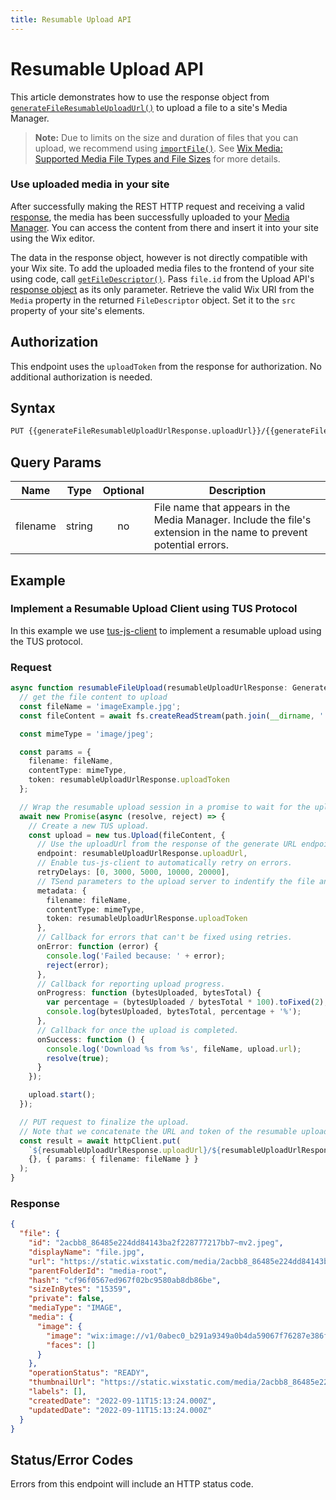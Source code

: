 ```yaml
---
title: Resumable Upload API
---
```


# Resumable Upload API
This article demonstrates how to use the response object from [`generateFileResumableUploadUrl()`](wix-media-v2/files/generatefileresumableuploadurl) to upload a file to a site's Media Manager. 

>**Note:** Due to limits on the size and duration of files that you can upload, we recommend using [`importFile()`](wix-media-v2/files/importfile). See [Wix Media: Supported Media File Types and File Sizes](https://support.wix.com/en/article/wix-media-supported-media-file-types-and-file-sizes) for more details.

### Use uploaded media in your site
After successfully making the REST HTTP request and receiving a valid [response](#Response), the media has been successfully uploaded to your [Media Manager](https://support.wix.com/en/article/wix-media-about-the-media-manager). You can access the content from there and insert it into your site using the Wix editor. 

The data in the response object, however is not directly compatible with your Wix site. To add the uploaded media files to the frontend of your site using code, call [`getFileDescriptor()`](https://www.wix.com/velo/reference/wix-media-v2/files/getfiledescriptor). Pass `file.id` from the Upload API's [response object](#Response) as its only parameter. Retrieve the valid Wix URI from the `Media` property in the returned `FileDescriptor` object. Set it to the `src` property of your site's elements. 

## Authorization
This endpoint uses the `uploadToken` from the response for authorization.
No additional authorization is needed.
                      
## Syntax

```html
PUT {{generateFileResumableUploadUrlResponse.uploadUrl}}/{{generateFileResumableUploadUrlResponse.uploadToken}}
```

## Query Params
| Name      | Type    | Optional   | Description                                                                                                                             |
|-----------|---------|:----------:|-----------------------------------------------------------------------------------------------------------------------------------------|
| filename  | string  |     no     | File name that appears in the Media Manager. Include the file's extension in the name to prevent potential errors. |

## Example
### Implement a Resumable Upload Client using TUS Protocol
In this example we use [tus-js-client](https://github.com/tus/tus-js-client/) to implement a resumable upload using the TUS protocol. 

### Request
```typescript
async function resumableFileUpload(resumableUploadUrlResponse: GenerateFileResumableUploadUrlResponse): Upload {
  // get the file content to upload
  const fileName = 'imageExample.jpg';
  const fileContent = await fs.createReadStream(path.join(__dirname, '..', 'files', fileName));

  const mimeType = 'image/jpeg';

  const params = {
    filename: fileName,
    contentType: mimeType,
    token: resumableUploadUrlResponse.uploadToken
  };

  // Wrap the resumable upload session in a promise to wait for the upload to finish.
  await new Promise(async (resolve, reject) => {
    // Create a new TUS upload.
    const upload = new tus.Upload(fileContent, {
      // Use the uploadUrl from the response of the generate URL endpoint.
      endpoint: resumableUploadUrlResponse.uploadUrl,
      // Enable tus-js-client to automatically retry on errors.
      retryDelays: [0, 3000, 5000, 10000, 20000],
      // TSend parameters to the upload server to indentify the file and authentication token.
      metadata: {
        filename: fileName,
        contentType: mimeType,
        token: resumableUploadUrlResponse.uploadToken
      },
      // Callback for errors that can't be fixed using retries.
      onError: function (error) {
        console.log('Failed because: ' + error);
        reject(error);
      },
      // Callback for reporting upload progress.
      onProgress: function (bytesUploaded, bytesTotal) {
        var percentage = (bytesUploaded / bytesTotal * 100).toFixed(2);
        console.log(bytesUploaded, bytesTotal, percentage + '%');
      },
      // Callback for once the upload is completed.
      onSuccess: function () {
        console.log('Download %s from %s', fileName, upload.url);
        resolve(true);
      }
    });

    upload.start();
  });

  // PUT request to finalize the upload.
  // Note that we concatenate the URL and token of the resumable upload response.
  const result = await httpClient.put(
    `${resumableUploadUrlResponse.uploadUrl}/${resumableUploadUrlResponse.uploadToken}`,
    {}, { params: { filename: fileName } }
  );
}
```


### Response
```json
{
  "file": {
    "id": "2acbb8_86485e224dd84143ba2f228777217bb7~mv2.jpeg",
    "displayName": "file.jpg",
    "url": "https://static.wixstatic.com/media/2acbb8_86485e224dd84143ba2f228777217bb7~mv2.jpeg",
    "parentFolderId": "media-root",
    "hash": "cf96f0567ed967f02bc9580ab8db86be",
    "sizeInBytes": "15359",
    "private": false,
    "mediaType": "IMAGE",
    "media": {
      "image": {
        "image": "wix:image://v1/0abec0_b291a9349a0b4da59067f76287e386fb~mv2.jpg/leon.jpg#originWidth=3024&originHeight=4032",
        "faces": []
      }
    },
    "operationStatus": "READY",
    "thumbnailUrl": "https://static.wixstatic.com/media/2acbb8_86485e224dd84143ba2f228777217bb7~mv2.jpeg",
    "labels": [],
    "createdDate": "2022-09-11T15:13:24.000Z",
    "updatedDate": "2022-09-11T15:13:24.000Z"
  }
}
```


## Status/Error Codes
Errors from this endpoint will include an HTTP status code.
        

